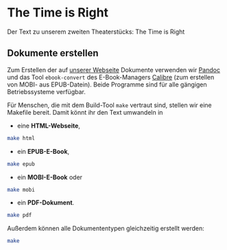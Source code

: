 The Time is Right
=================

Der Text zu unserem zweiten Theaterstücks: The Time is Right

## Dokumente erstellen
Zum Erstellen der auf [unserer Webseite](https://c-atre.de/produktionen/copyriot/data/) Dokumente verwenden wir [Pandoc](http://johnmacfarlane.net/pandoc/) und das Tool `ebook-convert` des E-Book-Managers [Calibre](http://calibre-ebook.com/) (zum erstellen von MOBI- aus EPUB-Datein). Beide Programme sind für alle gängigen Betriebssysteme verfügbar.

Für Menschen, die mit dem Build-Tool `make` vertraut sind, stellen wir eine Makefile bereit. Damit könnt ihr den Text umwandeln in

* eine **HTML-Webseite**,

```bash
make html
```

* ein **EPUB-E-Book**,

```bash
make epub
```

* ein **MOBI-E-Book** oder

```bash
make mobi
```

* ein **PDF-Dokument**.

```bash
make pdf
```

Außerdem können alle Dokumententypen gleichzeitig erstellt werden:

```bash
make
```
